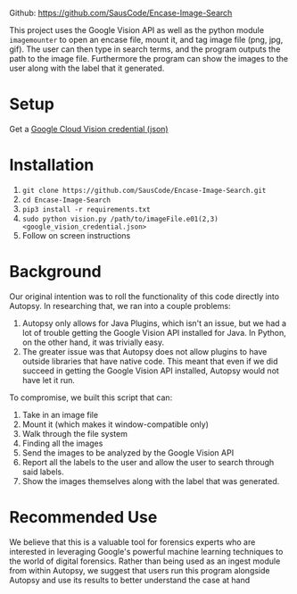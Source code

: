 Github: https://github.com/SausCode/Encase-Image-Search

This project uses the Google Vision API as well as the python module 
`imagemounter` to open an encase file, mount it, and tag image file (png, jpg, 
gif).  The user can then type in search terms, and the program outputs the path 
to the image file. Furthermore the program can show the images to the user 
along with the label that it generated.


# Setup 
Get a [Google Cloud Vision credential (json)](https://cloud.google.com/docs/authentication/api-keys?hl=en&visit_id=636886486228278470-3830920996&rd=1)

# Installation
1. `git clone https://github.com/SausCode/Encase-Image-Search.git`
2. `cd Encase-Image-Search`
3. `pip3 install -r requirements.txt`
4. `sudo python vision.py /path/to/imageFile.e01(2,3) <google_vision_credential.json>`
5. Follow on screen instructions

# Background
Our original intention was to roll the functionality of this code directly into 
Autopsy.  In researching that, we ran into a couple problems:

1. Autopsy only allows for Java Plugins, which isn't an issue, but we had a lot 
of trouble getting the Google Vision API installed for Java. In Python, on the 
other hand, it was trivially easy.
2. The greater issue was that Autopsy does not allow plugins to have outside 
libraries that have native code. This meant that even if we did succeed in 
getting the Google Vision API installed, Autopsy would not have let it run.

To compromise, we built this script that can: 
1. Take in an image file
2. Mount it (which makes it window-compatible only)
3. Walk through the file system
4. Finding all the images
5. Send the images to be analyzed by the Google Vision API
6. Report all the labels to the user and allow the user to search through
said labels.
7. Show the images themselves along with the label that was generated.

# Recommended Use
We believe that this is a valuable tool for forensics experts who are interested
in leveraging Google's powerful machine learning techniques to the world of 
digital forensics. Rather than being used as an ingest module from within 
Autopsy, we suggest that users run this program alongside Autopsy and use its
results to better understand the case at hand

